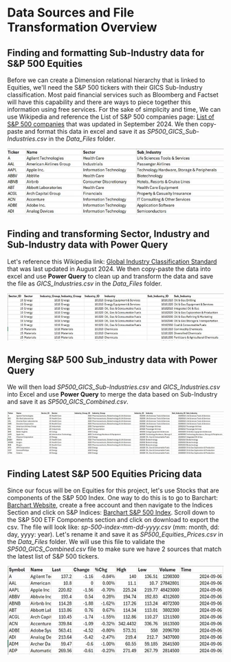 # Data Sources and File Transformation Overview

## Finding and formatting Sub-Industry data for S&P 500 Equities

Before we can create a Dimension relational hierarchy that is linked to Equities, we'll need the S&P 500 tickers with their GICS Sub-Industry classification. Most paid financial services such as Bloomberg and Factset will have this capability and there are ways to piece together this information using free services. For the sake of simplicity and time, We can use Wikipedia and reference the List of S&P 500 companies page: [List of S&P 500 companies](https://en.wikipedia.org/w/index.php?title=List_of_S%26P_500_companies&oldid=1246399544) that was updated in September 2024. We then copy-paste and format this data in excel and save it as *SP500_GICS_Sub-Industries.csv* in the *Data_Files* folder.

![S&P500 GICS Sub-Industries Excel](https://github.com/danvuk567/SP500-Stock-Analysis/blob/main/images/SP500_GICS_Sub-Industries.jpg?raw=true)


## Finding and transforming Sector, Industry and Sub-Industry data with Power Query

Let's reference this Wikipedia link: [Global Industry Classification Standard](https://en.wikipedia.org/w/index.php?title=Global_Industry_Classification_Standard&oldid=1243171079) that was last updated in August 2024. We then copy-paste the data into excel and use **Power Query** to clean up and transform the data and save the file as *GICS_Industries.csv* in the *Data_Files* folder.

![GICS Industries Excel](https://github.com/danvuk567/SP500-Stock-Analysis/blob/main/images/GICS_Industries.jpg?raw=true)


## Merging S&P 500 Sub_industry data with Power Query

We will then load *SP500_GICS_Sub-Industries.csv* and *GICS_Industries.csv* into Excel and use **Power Query** to merge the data based on Sub-Industry and save it as *SP500_GICS_Combined.csv*.

![S&P 500 GICS Combined Excel](https://github.com/danvuk567/SP500-Stock-Analysis/blob/main/images/SP500_GICS_Combined.jpg?raw=true)


## Finding Latest S&P 500 Equities Pricing data

Since our focus will be on Equities for this project, let's use Stocks that are components of the S&P 500 Index. One way to do this is to go to Barchart: [Barchart Website](https://www.barchart.com), create a free account and then navigate to the Indices Section and click on S&P Indices: [Barchart S&P 500 Index](https://www.barchart.com/stocks/indices/sp/sp500?viewName=main). Scroll down to the S&P 500 ETF Components section and click on download to export the csv. The file will look like: *sp-500-index-mm-dd-yyyy.csv* (mm: month, dd: day, yyyy: year). Let's rename it and save it as *SP500_Equities_Prices.csv* in the *Data_Files* folder. We will use this file to validate the *SP500_GICS_Combined.csv* file to make sure we have 2 sources that match the latest list of S&P 500 tickers.

![S&P 500 GICS Combined Excel](https://github.com/danvuk567/SP500-Stock-Analysis/blob/main/images/SP500_Equities_Prices.jpg?raw=true)

